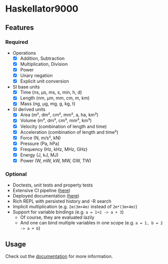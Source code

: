 #  Haskellator9000

## Features
### Required

- Operations
    - [x] Addition, Subtraction
    - [x] Multiplication, Division
    - [x] Power
    - [x] Unary negation
    - [x] Explicit unit conversion
- SI base units
    - [x] Time (ns, µs, ms, s, min, h, d)
    - [x] Length (nm, µm, mm, cm, m, km)
    - [x] Mass (ng, µg, mg, g, kg, t)
- SI derived units
    - [x] Area (m², dm², cm², mm², a, ha, km²)
    - [x] Volume (m³, dm³, cm³, mm³, km³)
    - [x] Velocity (combination of length and time)
    - [x] Acceleration (combination of length and time²)
    - [x] Force (N, m/s², kN)
    - [x] Pressure (Pa, hPa)
    - [x] Frequency (Hz, kHz, MHz, GHz)
    - [x] Energy (J, kJ, MJ)
    - [x] Power (W, mW, kW, MW, GW, TW)

### Optional

- Doctests, unit tests and property tests
- Extensive CI pipeline ([here](https://gitlab.uni-ulm.de/sp/fp-2/ss24/team1/-/pipelines))
- Deployed documentation ([here](https://haskellator.pietzschmann.org))
- Rich REPL with persisted history and <CTRL>-R search
- Implicit multiplication (e.g. `2m(3m+4m)` instead of `2m*(3m+4m)`)
- Support for variable bindings (e.g. `a = 1+2 -> a + 3`)
    - Of course, they are evaluated lazily
    - And one can bind multiple variables in one scope (e.g. `a = 1, b = 2 -> a + b`)

## Usage

Check out the [documentation](https://haskellator.pietzschmann.org) for more
information.

